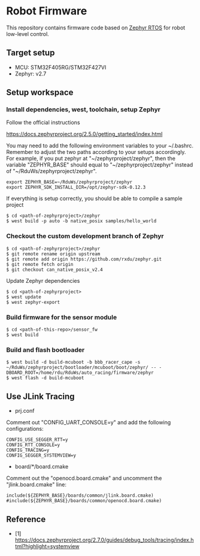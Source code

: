 # Robot Firmware

This repository contains firmware code based on [Zephyr RTOS](https://github.com/zephyrproject-rtos/zephyr) for robot
low-level control.

## Target setup

* MCU: STM32F405RG/STM32F427VI
* Zephyr: v2.7

## Setup workspace

### Install dependencies, west, toolchain, setup Zephyr

Follow the official instructions

https://docs.zephyrproject.org/2.5.0/getting_started/index.html

You may need to add the following environment variables to your ~/.bashrc. Remember to adjust the two paths according to
your setups accordingly. For example, if you put zephyr at "~/zephyrproject/zephyr", then the variable "ZEPHYR_BASE"
should equal to "~/zephyrproject/zephyr" instead of "~/RduWs/zephyrproject/zephyr".

```
export ZEPHYR_BASE=~/RduWs/zephyrproject/zephyr
export ZEPHYR_SDK_INSTALL_DIR=/opt/zephyr-sdk-0.12.3
```

If everything is setup correctly, you should be able to compile a sample project

```
$ cd <path-of-zephyrproject>/zephyr
$ west build -p auto -b native_posix samples/hello_world
```

### Checkout the custom development branch of Zephyr

```
$ cd <path-of-zephyrproject>/zephyr
$ git remote rename origin upstream
$ git remote add origin https://github.com/rxdu/zephyr.git
$ git remote fetch origin
$ git checkout can_native_posix_v2.4
```

Update Zephyr dependencies

```
$ cd <path-of-zephyrproject>
$ west update
$ west zephyr-export
```

### Build firmware for the sensor module

```
$ cd <path-of-this-repo>/sensor_fw
$ west build
```

### Build and flash bootloader

```
$ west build -d build-mcuboot -b bbb_racer_cape -s ~/RduWs/zephyrproject/bootloader/mcuboot/boot/zephyr/ -- -DBOARD_ROOT=/home/rdu/RduWs/auto_racing/firmware/zephyr
$ west flash -d build-mcuboot
```

## Use JLink Tracing

* prj.conf

Comment out "CONFIG_UART_CONSOLE=y" and add the following configurations:

```
CONFIG_USE_SEGGER_RTT=y
CONFIG_RTT_CONSOLE=y
CONFIG_TRACING=y
CONFIG_SEGGER_SYSTEMVIEW=y
```

* board/*/board.cmake

Comment out the "openocd.board.cmake" and uncomment the "jlink.board.cmake" line:

```
include(${ZEPHYR_BASE}/boards/common/jlink.board.cmake)
#include(${ZEPHYR_BASE}/boards/common/openocd.board.cmake)  
```

## Reference

* [1] https://docs.zephyrproject.org/2.7.0/guides/debug_tools/tracing/index.html?highlight=systemview